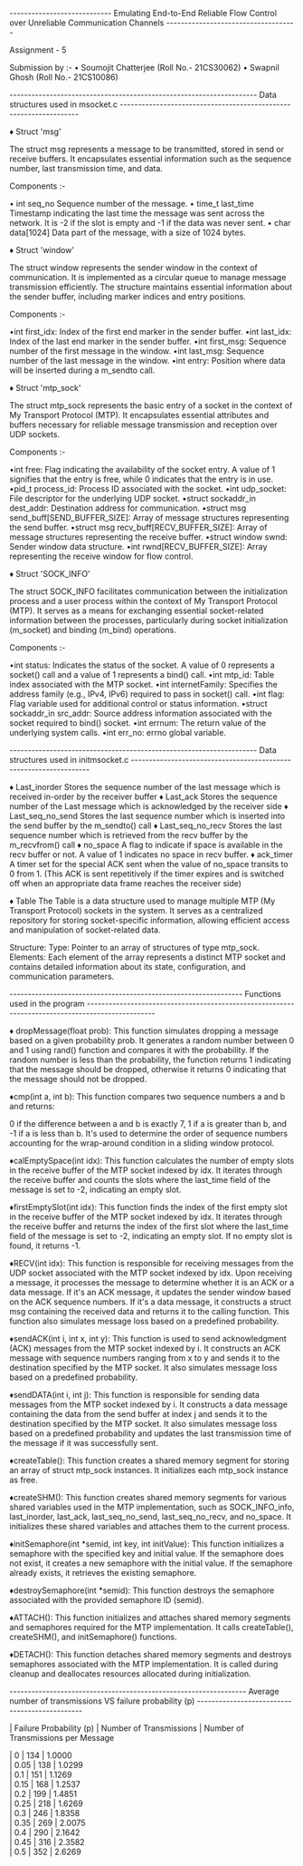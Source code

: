 ---------------------------- Emulating End-to-End Reliable Flow Control over Unreliable Communication Channels ------------------------------------

Assignment - 5

Submission by :-
• Soumojit Chatterjee	(Roll No.- 21CS30062)
• Swapnil Ghosh 	(Roll No.- 21CS10086)

-------------------------------------------------------------------- Data structures used in msocket.c ------------------------------------------------------------------

♦ Struct 'msg' 

The struct msg represents a message to be transmitted, stored in send or receive buffers. It encapsulates essential information such as the sequence number, last transmission time, and data.

Components :-

• int seq_no			Sequence number of the message.
• time_t last_time		Timestamp indicating the last time the message was sent across the network. It is -2 if the slot is empty and -1 if the data was never sent.
• char data[1024]		Data part of the message, with a size of 1024 bytes.


♦ Struct 'window' 

The struct window represents the sender window in the context of communication. It is implemented as a circular queue to manage message transmission efficiently. The structure maintains essential information about the sender buffer, including marker indices and entry positions.

Components :-

•int first_idx: 	Index of the first end marker in the sender buffer.
•int last_idx: 		Index of the last end marker in the sender buffer.
•int first_msg: 	Sequence number of the first message in the window.
•int last_msg: 	Sequence number of the last message in the window.
•int entry: 		Position where data will be inserted during a m_sendto call.


♦ Struct 'mtp_sock' 

The struct mtp_sock represents the basic entry of a socket in the context of My Transport Protocol (MTP). It encapsulates essential attributes and buffers necessary for reliable message transmission and reception over UDP sockets.

Components :-

•int free: 										Flag indicating the availability of the socket entry. A value of 1 signifies that the entry is free, while 0 indicates that the entry is in use.
•pid_t process_id: 								Process ID associated with the socket.
•int udp_socket: 									File descriptor for the underlying UDP socket.
•struct sockaddr_in dest_addr:	 					Destination address for communication.
•struct msg send_buff[SEND_BUFFER_SIZE]: 		Array of message structures representing the send buffer.
•struct msg recv_buff[RECV_BUFFER_SIZE]: 		Array of message structures representing the receive buffer.
•struct window swnd: 								Sender window data structure.
•int rwnd[RECV_BUFFER_SIZE]: 					Array representing the receive window for flow control.


♦ Struct 'SOCK_INFO' 

The struct SOCK_INFO facilitates communication between the initialization process and a user process within the context of My Transport Protocol (MTP). It serves as a means for exchanging essential socket-related information between the processes, particularly during socket initialization (m_socket) and binding (m_bind) operations.

Components :-

•int status: 						Indicates the status of the socket. A value of 0 represents a socket() call and a value of 1 represents a bind() call.
•int mtp_id: 						Table index associated with the MTP socket.
•int internetFamily: 				Specifies the address family (e.g., IPv4, IPv6) required to pass in socket() call.
•int flag: 						Flag variable used for additional control or status information.
•struct sockaddr_in src_addr: 		Source address information associated with the socket required to bind() socket.
•int errnum: 						The return value of the underlying system calls.
•int err_no: 						errno global variable.



-------------------------------------------------------------------- Data structures used in initmsocket.c ------------------------------------------------------------------

♦ Last_inorder		Stores the sequence number of the last message which is received in-order by the receiver buffer
♦ Last_ack			Stores the sequence number of the Last message which is acknowledged by the receiver side
♦ Last_seq_no_send	Stores the last sequence number which is inserted into the send buffer by the m_sendto() call
♦ Last_seq_no_recv	Stores the last sequence number which is retrieved from the recv buffer by the m_recvfrom() call
♦ no_space			A flag to indicate if space is available in the recv buffer or not. A value of 1 indicates no space in recv buffer.
♦ ack_timer			A timer set for the special ACK sent when the value of no_space transits to 0 from 1. (This ACK is sent repetitively if the timer expires and is switched off when an appropriate data frame reaches the receiver side)

♦ Table
The Table is a data structure used to manage multiple MTP (My Transport Protocol) sockets in the system. It serves as a centralized repository for storing socket-specific information, allowing efficient access and manipulation of socket-related data.

Structure:
Type: Pointer to an array of structures of type mtp_sock.
Elements: Each element of the array represents a distinct MTP socket and contains detailed information about its state, configuration, and communication parameters.

---------------------------------------------------------------- Functions used in the program -------------------------------------------------------------------------------------------------

♦ dropMessage(float prob): 
This function simulates dropping a message based on a given probability prob. It generates a random number between 0 and 1 using rand() function and compares it with the probability. If the random number is less than the probability, the function returns 1 indicating that the message should be dropped, otherwise it returns 0 indicating that the message should not be dropped.

♦cmp(int a, int b): 
This function compares two sequence numbers a and b and returns:

0 if the difference between a and b is exactly 7,
1 if a is greater than b, and
-1 if a is less than b.
It's used to determine the order of sequence numbers accounting for the wrap-around condition in a sliding window protocol.

♦calEmptySpace(int idx): 
This function calculates the number of empty slots in the receive buffer of the MTP socket indexed by idx. It iterates through the receive buffer and counts the slots where the last_time field of the message is set to -2, indicating an empty slot.

♦firstEmptySlot(int idx): 
This function finds the index of the first empty slot in the receive buffer of the MTP socket indexed by idx. It iterates through the receive buffer and returns the index of the first slot where the last_time field of the message is set to -2, indicating an empty slot. If no empty slot is found, it returns -1.

♦RECV(int idx): 
This function is responsible for receiving messages from the UDP socket associated with the MTP socket indexed by idx. Upon receiving a message, it processes the message to determine whether it is an ACK or a data message. If it's an ACK message, it updates the sender window based on the ACK sequence numbers. If it's a data message, it constructs a struct msg containing the received data and returns it to the calling function. This function also simulates message loss based on a predefined probability.

♦sendACK(int i, int x, int y): 
This function is used to send acknowledgment (ACK) messages from the MTP socket indexed by i. It constructs an ACK message with sequence numbers ranging from x to y and sends it to the destination specified by the MTP socket. It also simulates message loss based on a predefined probability.

♦sendDATA(int i, int j): 
This function is responsible for sending data messages from the MTP socket indexed by i. It constructs a data message containing the data from the send buffer at index j and sends it to the destination specified by the MTP socket. It also simulates message loss based on a predefined probability and updates the last transmission time of the message if it was successfully sent.

♦createTable(): 
This function creates a shared memory segment for storing an array of struct mtp_sock instances. It initializes each mtp_sock instance as free.

♦createSHM(): 
This function creates shared memory segments for various shared variables used in the MTP implementation, such as SOCK_INFO_info, last_inorder, last_ack, last_seq_no_send, last_seq_no_recv, and no_space. It initializes these shared variables and attaches them to the current process.

♦initSemaphore(int *semid, int key, int initValue): 
This function initializes a semaphore with the specified key and initial value. If the semaphore does not exist, it creates a new semaphore with the initial value. If the semaphore already exists, it retrieves the existing semaphore.

♦destroySemaphore(int *semid): 
This function destroys the semaphore associated with the provided semaphore ID (semid).

♦ATTACH(): 
This function initializes and attaches shared memory segments and semaphores required for the MTP implementation. It calls createTable(), createSHM(), and initSemaphore() functions.

♦DETACH(): 
This function detaches shared memory segments and destroys semaphores associated with the MTP implementation. It is called during cleanup and deallocates resources allocated during initialization.



----------------------------------------------------------------- Average number of transmissions VS failure probability (p) ----------------------------------------------

| Failure Probability (p) 	| Number of Transmissions 	| Number of Transmissions per Message 

| 0                        			| 134                     				| 1.0000                               
| 0.05                     			| 138                     				| 1.0299                               
| 0.1                      			| 151                     				| 1.1269                               
| 0.15                     			| 168                     				| 1.2537                               
| 0.2                      			| 199                     				| 1.4851                               
| 0.25                     			| 218                     				| 1.6269                               
| 0.3                      			| 246                     				| 1.8358                               
| 0.35                     			| 269                     				| 2.0075                               
| 0.4                      			| 290                     				| 2.1642                               
| 0.45                     			| 316                     				| 2.3582                               
| 0.5                      			| 352                     				| 2.6269                               

